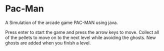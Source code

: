 # Pac-Man

A Simulation of the arcade game PAC-MAN using java.

Press enter to start the game and press the arrow keys to move.
Collect all of the pellets to move on to the next level while avoiding the ghosts.
New ghosts are added when you finish a level.
